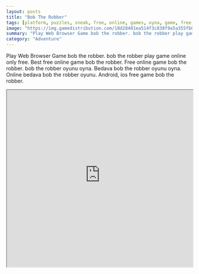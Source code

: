 ```yaml
---
layout: posts
title: "Bob The Robber"
tags: [platform, puzzles, sneak, free, online, games, oyna, game, free, games, play, play, games]
image: "https://img.gamedistribution.com/18d28481ea514f3c838f9a5a355fb0f7-512x384.jpeg"
summary: "Play Web Browser Game bob the robber. bob the robber play game online only free. Best free online game bob the robber. Free online game bob the robber. bob the robber oyunu oyna. Bedava bob the robber oyunu oyna. Online bedava bob the robber oyunu. Android, ios free game bob the robber."
category: "Adventure"
---
```


Play Web Browser Game bob the robber. bob the robber play game online only free. Best free online game bob the robber. Free online game bob the robber. bob the robber oyunu oyna. Bedava bob the robber oyunu oyna. Online bedava bob the robber oyunu. Android, ios free game bob the robber.

<iframe width="100%" height="480px;" src="https://html5.gamedistribution.com/18d28481ea514f3c838f9a5a355fb0f7/"></iframe>